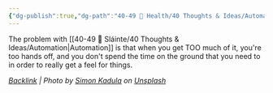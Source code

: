 ```yaml
---
{"dg-publish":true,"dg-path":"40-49 🔅 Health/40 Thoughts & Ideas/Automation.md","permalink":"/40-49-health/40-thoughts-and-ideas/automation/","title":"Automation","noteIcon":"","created":"2023-07-10T11:33:01"}
---
```



The problem with [[40-49 🔅 Sláinte/40 Thoughts & Ideas/Automation\|Automation]] is that when you get TOO much of it, you're too hands off, and you don't spend the time on the ground that you need to in order to really get a feel for things.

*[Backlink](https://unsplash.com/photos/8gr6bObQLOI) | Photo by [Simon Kadula](https://unsplash.com/@simonkadula?utm_source=Obsidian%20Image%20Inserter%20Plugin&utm_medium=referral) on [Unsplash](https://unsplash.com/?utm_source=Obsidian%20Image%20Inserter%20Plugin&utm_medium=referral)*
